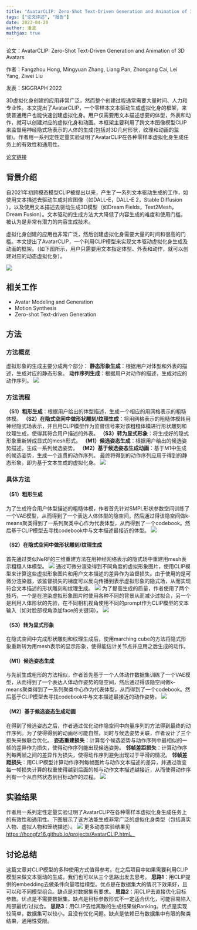 ```yaml
---
title: "AvatarCLIP: Zero-Shot Text-Driven Generation and Animation of 3D Avatars"
tags: ["论文评述", "报告"]
date: 2023-04-20
author: 潘波
mathjax: true
---
```


论文：AvatarCLIP: Zero-Shot Text-Driven Generation and Animation of 3D Avatars

作者：Fangzhou Hong, Mingyuan Zhang, Liang Pan, Zhongang Cai, Lei Yang, Ziwei Liu

发表：SIGGRAPH 2022

3D虚拟化身创建的应用非常广泛，然而整个创建过程通常需要大量时间、人力和专业性。本文提出了AvatarCLIP，一个零样本文本驱动生成虚拟化身的框架，来使普通用户也能快速创建虚拟化身。用户仅需要用文本描述想要的体型，外表和动作，就可以创建对应的虚拟化身和动画。本框架主要利用了跨文本图像模型CLIP来监督用神经隐式场表示的人体的生成(包括对3D几何形状，纹理和动画的监督)。作者用一系列定性定量实验证明了AvatarCLIP在各种零样本虚拟化身生成任务上的有效性和通用性。

[论文链接](https://arxiv.org/pdf/2205.08535.pdf)

## 背景介绍

自2021年初跨模态模型CLIP被提出以来，产生了一系列文本驱动生成的工作，如使用文本描述去驱动生成对应图像（如DALL-E，DALL-E 2，Stable Diffusion
），以及使用文本描述去驱动生成3D模型（如Dream Fields，Text2Mesh，Dream Fusion）。文本驱动的生成方法大大降低了内容生成的难度和使用门槛，被认为是非常有潜力的内容生成技术。

虚拟化身创建的应用也非常广泛，然后创建虚拟化身需要大量的时间和很高的门槛。本文提出了AvatarCLIP，一个利用CLIP模型来实现文本驱动虚拟化身生成及动画的框架。（如下图所示，用户只需要用文本指定体型、外表和动作，就可以创建对应的动态虚拟化身）。

![](./Picture1.png)

## 相关工作

- Avatar Modeling and Generation
- Motion Synthesis
- Zero-shot Text-driven Generation

## 方法

### 方法概览
虚拟形象的生成主要分成两个部分：
**静态形象生成**：根据用户对体型和外表的描述，生成对应的静态形象。
**动作序列生成**：根据用户对动作的描述，生成对应的动作序列。
![](./Picture2.png)

### 方法流程
**（S1）粗形生成**：根据用户给出的体型描述，生成一个相应的用网格表示的粗糙体模。
**（S2）在隐式空间中做形状雕刻/纹理生成**：将用网格表示的粗糙体模转用神经隐式场表示，并且用CLIP模型作为监督信号来对该粗糙体模进行形状雕刻和纹理生成，使得其符合用户描述的外表。
**（S3）转为显式形象**：将生成好的隐式形象重新转成显式的mesh形式。
**（M1）候选姿态生成**：根据用户给出的候选姿势描述，生成一系列候选姿势。
**（M2）基于候选姿态生成动画**：基于M1中生成的候选姿势，生成一个连贯的动作序列。
最终将得到的动作序列应用于得到的静态形象，即为基于文本生成的虚拟化身。
![](./Picture3.png)

### 具体方法

#### （S1）粗形生成
为了生成符合用户体型描述的粗糙体模，作者首先针对SMPL形状参数空间训练了一个VAE模型，从而得到了一个表达人体体型的隐空间，然后通过得该隐空间做k-means聚类得到了一系列聚类中心作为代表体型，从而得到了一个codebook。然后基于CLIP模型去寻找codebook中与文本描述最接近的体型。
![](./Picture4.png) 

#### （S2）在隐式空间中做形状雕刻/纹理生成
首先通过类似NeRF的三维重建方法在用神经网络表示的隐式场中重建用mesh表示粗糙人体模型。
![](./Picture5.png) 
通过可微分渲染得到不同角度的虚拟形象图片，使用CLIP模型来计算这些虚拟形象图片和用户文本描述的差异作为监督损失。由于使用的是可微分渲染器，该监督损失的梯度可以反向传播到表示虚拟形象的隐式场，从而实现符合文本描述的形状雕刻和纹理生成。
![](./Picture6.png) 
为了提高生成的质量，作者使用了两个技巧，一个是在渲染虚拟形象图片时使用各种不同的背景从而减少过拟合，另一个是利用人体形状的先验，在不同相机视角使用不同的prompt作为CLIP模型的文本输入（如对脸部视角添加face的关键词）。
![](./Picture7.png) 

#### （S3）转为显式形象
在隐式空间中完成形状雕刻和纹理生成后，使用marching cube的方法将隐式形象重新转为用mesh表示的显示形象，使得能估计关节点并应用之后生成的动作。

#### （M1）候选姿态生成
与先前生成粗形的方法相似，作者首先基于一个人体动作数据集训练了一个VAE模型，从而得到了一个表达人体动作姿势的隐空间，然后通过得该隐空间做k-means聚类得到了一系列聚类中心作为代表体型，从而得到了一个codebook。然后基于CLIP模型去寻找codebook中与文本描述最接近的动作姿势。
![](./Picture8.png) 

#### （M2）基于候选姿态生成动画
在得到了候选姿态之后，作者通过优化动作隐空间中向量序列的方法得到最终的动作序列。为了使得得到的动画尽可能自然，同时与候选姿势关联，作者设计了三个损失来做联合优化。
**姿态重建损失**：计算每个候选姿势与动作序列中最相似的一帧的差异作为损失，使得动作序列能出现候选姿势。
**邻帧差距损失**：计算动作序列每两帧之间的差异作为损失，使得动作序列避免出现过于平滑的情况。
**邻帧差距损失**：用CLIP模型计算动作序列每帧图片与动作文本描述的差异，并通过改变每一帧损失计算的权重使得越到后面的帧与动作文本描述越接近，从而使得动作序列有一个从自然状态到目标动作的过程。
![](./Picture9.png) 

## 实验结果

作者用一系列定性定量实验证明了AvatarCLIP在各种零样本虚拟化身生成任务上的有效性和通用性。下图展示了该方法能生成非常广泛的虚拟化身类型（包括真实人物、虚拟人物和笼统描述）。
![](./Picture10.png) 
更多动态实验结果见 https://hongfz16.github.io/projects/AvatarCLIP.html。

## 讨论总结

这篇文章对CLIP模型的多种使用方式值得参考。在之后项目中如果需要利用CLIP模型来做文本驱动的生成，我们也可以从三个思路出发去思考。
**思路1**：用CLIP提供的embedding去做条件向量喂给模型。优点是在数据集大的情况下效果好，且可以和不同模型组合。缺点是对数据集有要求。
**思路2**：用CLIP去直接优化目标参数。优点是不需要数据集。缺点是目标参数形式不一定适合优化，可能容易陷入局部最优/过拟合。
**思路3**：用CLIP去给离散的生成结果做Ranking。优点是实现较简单，数据集可以较小，且没有优化问题。缺点是依赖已有数据集中有限的聚类结果，通用性受限。